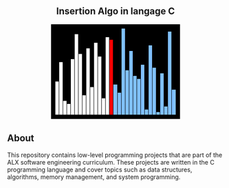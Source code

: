 <h2 align="center">Insertion Algo in langage C</h2>
<p align="center">  
<img src ="./sorting_algorithm.gif">
</p>

## About
This repository contains low-level programming projects that are part of the ALX software engineering curriculum. These projects are written in the C programming language and cover topics such as data structures, algorithms, memory management, and system programming.
